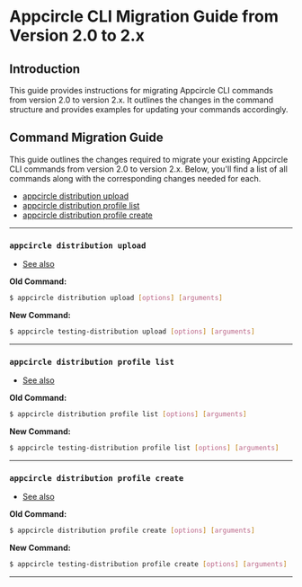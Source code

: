 # Appcircle CLI Migration Guide from Version 2.0 to 2.x

## Introduction
This guide provides instructions for migrating Appcircle CLI commands from version 2.0 to version 2.x. It outlines the changes in the command structure and provides examples for updating your commands accordingly.



## Command Migration Guide
 This guide outlines the changes required to migrate your existing Appcircle CLI commands from version 2.0 to version 2.x. Below, you'll find a list of all commands along with the corresponding changes needed for each.

 - [appcircle distribution upload](#appcircle-distribution-upload)
 - [appcircle distribution profile list](#appcircle-distribution-profile-list)
 - [appcircle distribution profile create](#appcircle-distribution-profile-create)
---


### ```appcircle distribution upload```

- [See also](/docs/testing-distribution/upload.md)

**Old Command:**
```sh
$ appcircle distribution upload [options] [arguments]
```
**New Command:**

```sh
$ appcircle testing-distribution upload [options] [arguments]
```


---

### ```appcircle distribution profile list```

- [See also](/docs/testing-distribution/profile/list.md)

**Old Command:**
```sh
$ appcircle distribution profile list [options] [arguments]
```
**New Command:**

```sh
$ appcircle testing-distribution profile list [options] [arguments]
```

---

### ```appcircle distribution profile create```

- [See also](/docs/testing-distribution/profile/create.md)

**Old Command:**
```sh
$ appcircle distribution profile create [options] [arguments]
```
**New Command:**

```sh
$ appcircle testing-distribution profile create [options] [arguments]
```

---